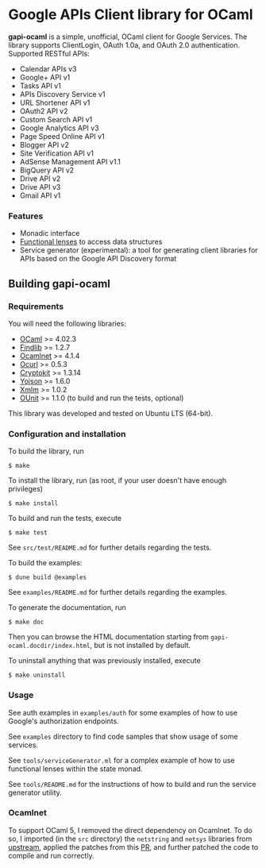 Google APIs Client library for OCaml
====================================

**gapi-ocaml** is a simple, unofficial, OCaml client for Google Services. The
library supports ClientLogin, OAuth 1.0a, and OAuth 2.0 authentication.
Supported RESTful APIs:

* Calendar APIs v3
* Google+ API v1
* Tasks API v1
* APIs Discovery Service v1
* URL Shortener API v1
* OAuth2 API v2
* Custom Search API v1
* Google Analytics API v3
* Page Speed Online API v1
* Blogger API v2
* Site Verification API v1
* AdSense Management API v1.1
* BigQuery API v2
* Drive API v2
* Drive API v3
* Gmail API v1

### Features

* Monadic interface
* [Functional lenses](http://astrada.github.com/gapi-ocaml/GapiLens.html) to
  access data structures
* Service generator (experimental): a tool for generating client libraries for
  APIs based on the Google API Discovery format

Building gapi-ocaml
-------------------

### Requirements

You will need the following libraries:

* [OCaml][] >= 4.02.3
* [Findlib][] >= 1.2.7
* [Ocamlnet][] >= 4.1.4
* [Ocurl][] >= 0.5.3
* [Cryptokit][] >= 1.3.14
* [Yojson][] >= 1.6.0
* [Xmlm][] >= 1.0.2
* [OUnit][] >= 1.1.0 (to build and run the tests, optional)

This library was developed and tested on Ubuntu LTS (64-bit).

[OCaml]: http://www.ocaml.org/docs/install.html
[Findlib]: http://projects.camlcity.org/projects/findlib.html/
[Ocamlnet]: http://projects.camlcity.org/projects/ocamlnet.html
[Ocurl]: http://ygrek.org.ua/p/ocurl/
[Cryptokit]: https://github.com/xavierleroy/cryptokit
[Yojson]: https://github.com/ocaml-community/yojson
[Xmlm]: http://erratique.ch/software/xmlm
[OUnit]: http://ounit.forge.ocamlcore.org/

### Configuration and installation

To build the library, run

    $ make

To install the library, run (as root, if your user doesn't have enough
privileges)

    $ make install

To build and run the tests, execute

    $ make test

See `src/test/README.md` for further details regarding the tests.

To build the examples:

    $ dune build @examples

See `examples/README.md` for further details regarding the examples.

To generate the documentation, run

    $ make doc

Then you can browse the HTML documentation starting from
`gapi-ocaml.docdir/index.html`, but is not installed by default.

To uninstall anything that was previously installed, execute

    $ make uninstall

### Usage

See auth examples in `examples/auth` for some examples of how to use Google's
authorization endpoints.

See `examples` directory to find code samples that show usage of some
services.

See `tools/serviceGenerator.ml` for a complex example of how to use functional
lenses within the state monad.

See `tools/README.md` for the instructions of how to build and run the service
generator utility.

### Ocamlnet

To support OCaml 5, I removed the direct dependency on Ocamlnet. To do so, I
imported (in the `src` directory) the `netstring` and `netsys` libraries from
[upstream](https://gitlab.com/gerdstolpmann/lib-ocamlnet3/-/tree/4d1a8401bd40c17632128545e2aa4c880535e208),
applied the patches from this
[PR](https://gitlab.com/gerdstolpmann/lib-ocamlnet3/-/merge_requests/21), and
further patched the code to compile and run correctly.

